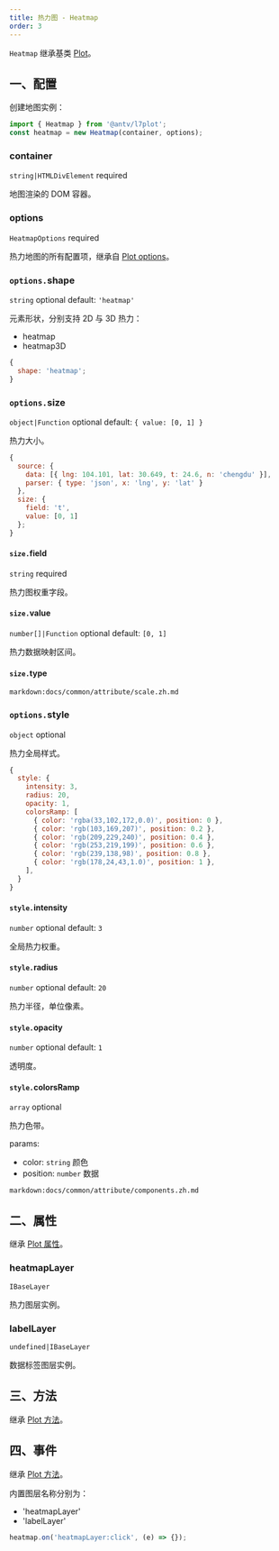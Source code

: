 ```yaml
---
title: 热力图 - Heatmap
order: 3
---
```


`Heatmap` 继承基类 [Plot](/zh/docs/api/plot-api)。

## 一、配置

创建地图实例：

```ts
import { Heatmap } from '@antv/l7plot';
const heatmap = new Heatmap(container, options);
```

### container

`string|HTMLDivElement` required

地图渲染的 DOM 容器。

### options

`HeatmapOptions` required

热力地图的所有配置项，继承自 [Plot options](/zh/docs/api/plot-api#options)。

### `options.`shape

`string` optional default: `'heatmap'`

元素形状，分别支持 2D 与 3D 热力：

- heatmap
- heatmap3D

```js
{
  shape: 'heatmap';
}
```

### `options.`size

`object|Function` optional default: `{ value: [0, 1] }`

热力大小。

```js
{
  source: {
    data: [{ lng: 104.101, lat: 30.649, t: 24.6, n: 'chengdu' }],
    parser: { type: 'json', x: 'lng', y: 'lat' }
  },
  size: {
    field: 't',
    value: [0, 1]
  };
}
```

#### `size.`field

`string` required

热力图权重字段。

#### `size.`value

`number[]|Function` optional default: `[0, 1]`

热力数据映射区间。

#### `size.`type

`markdown:docs/common/attribute/scale.zh.md`

### `options.`style

`object` optional

热力全局样式。

```js
{
  style: {
    intensity: 3,
    radius: 20,
    opacity: 1,
    colorsRamp: [
      { color: 'rgba(33,102,172,0.0)', position: 0 },
      { color: 'rgb(103,169,207)', position: 0.2 },
      { color: 'rgb(209,229,240)', position: 0.4 },
      { color: 'rgb(253,219,199)', position: 0.6 },
      { color: 'rgb(239,138,98)', position: 0.8 },
      { color: 'rgb(178,24,43,1.0)', position: 1 },
    ],
  }
}
```

#### `style.`intensity

`number` optional default: `3`

全局热力权重。

#### `style.`radius

`number` optional default: `20`

热力半径，单位像素。

#### `style.`opacity

`number` optional default: `1`

透明度。

#### `style.`colorsRamp

`array` optional

热力色带。

params:

- color: `string` 颜色
- position: `number` 数据

`markdown:docs/common/attribute/components.zh.md`

## 二、属性

继承 [Plot 属性](/zh/docs/api/plot-api#二、属性)。

### heatmapLayer

`IBaseLayer`

热力图层实例。

### labelLayer

`undefined|IBaseLayer`

数据标签图层实例。

## 三、方法

继承 [Plot 方法](/zh/docs/api/plot-api#三、方法)。

## 四、事件

继承 [Plot 方法](/zh/docs/api/plot-api#四、事件)。

内置图层名称分别为：

- 'heatmapLayer'
- 'labelLayer'

```js
heatmap.on('heatmapLayer:click', (e) => {});
```
